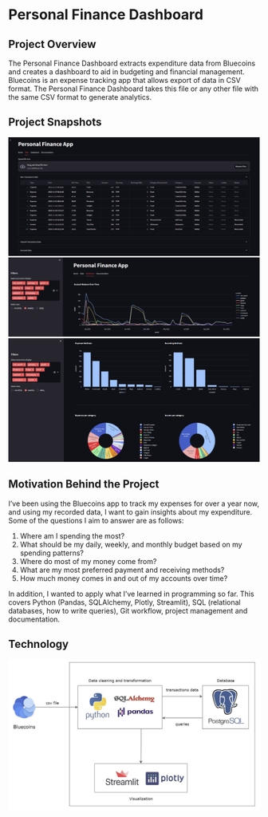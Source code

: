# Personal Finance Dashboard

## Project Overview
The Personal Finance Dashboard extracts expenditure data from Bluecoins and creates a dashboard to aid in budgeting and financial management. 
Bluecoins is an expense tracking app that allows export of data in CSV format. The Personal Finance Dashboard takes this file or 
any other file with the same CSV format to generate analytics.

## Project Snapshots
![Data](images/data_tab.png)
![Dashboard](images/dashboard_tab1.png)
![Dashboard](images/dashboard_tab2.png)

## Motivation Behind the Project
I’ve been using the Bluecoins app to track my expenses for over a year now, and using my recorded data, I want to gain insights about my expenditure. 
Some of the questions I aim to answer are as follows:

1. Where am I spending the most?
2. What should be my daily, weekly, and monthly budget based on my spending patterns?
3. Where do most of my money come from?
4. What are my most preferred payment and receiving methods?
5. How much money comes in and out of my accounts over time?

In addition, I wanted to apply what I’ve learned in programming so far. This covers Python (Pandas, SQLAlchemy, Plotly, Streamlit), 
SQL (relational databases, how to write queries), Git workflow, project management and documentation.

## Technology
![Architecture Diagram](<images/Architecture Diagram.jpg>)
